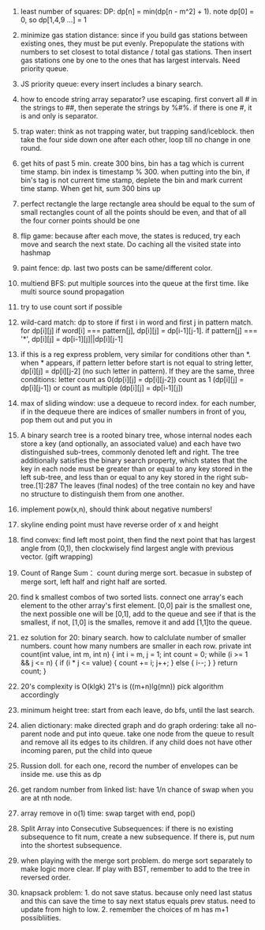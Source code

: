 1. least number of squares: DP: dp[n] = min(dp[n - m^2] + 1). note dp[0] = 0, so dp[1,4,9 ...] = 1

2. minimize gas station distance: since if you build gas stations between existing ones, they must be put evenly. Prepopulate the stations with numbers to set closest to total distance / total gas stations. Then insert gas stations one by one to the ones that has largest intervals. Need priority queue.

3. JS priority queue: every insert includes a binary search.

4. how to encode string array separator?
use escaping. first convert all # in the strings to ##, then seperate the strings by %#%. if there is one #, it is and only is separator.

5. trap water:
think as not trapping water, but trapping sand/iceblock. then take the four side down one after each other, loop till no change in one round.

6. get hits of past 5 min.
create 300 bins, bin has a tag which is current time stamp. bin index is timestamp % 300. when putting into the bin, if bin's tag is not current time stamp, deplete the bin and mark current time stamp.
When get hit, sum 300 bins up

7. perfect rectangle
the large rectangle area should be equal to the sum of small rectangles
count of all the points should be even, and that of all the four corner points should be one

8. flip game: because after each move, the states is reduced, try each move and search the next state. Do caching all the visited state into hashmap

9. paint fence: dp. last two posts can be same/different color.

10. multiend BFS: put multiple sources into the queue at the first time. like multi source sound propagation

11. try to use count sort if possible

12. wild-card match: dp to store if first i in word and first j in pattern match. for dp[i][j] if word[i] === pattern[j], dp[i][j] = dp[i-1][j-1]. if pattern[j] === '*', dp[i][j] = dp[i-1][j]||dp[i][j-1]

13. if this is a reg express problem, very similar for conditions other than *. when * appears, if pattern letter before start is not equal to string letter, dp[i][j] = dp[i][j-2] (no such letter in pattern). If they are the same, three conditions: letter count as 0(dp[i][j] = dp[i][j-2]) count as 1 (dp[i][j] = dp[i][j-1]) or count as multiple (dp[i][j] = dp[i-1][j])

14. max of sliding window: use a dequeue to record index. for each number, if in the dequeue there are indices of smaller numbers in front of you, pop them out and put you in

15. A binary search tree is a rooted binary tree, whose internal nodes each store a key (and optionally, an associated value) and each have two distinguished sub-trees, commonly denoted left and right. The tree additionally satisfies the binary search property, which states that the key in each node must be greater than or equal to any key stored in the left sub-tree, and less than or equal to any key stored in the right sub-tree.[1]:287 The leaves (final nodes) of the tree contain no key and have no structure to distinguish them from one another.

16. implement pow(x,n), should think about negative numbers!

17. skyline ending point must have reverse order of x and height

18. find convex: find left most point, then find the next point that has largest angle from (0,1), then clockwisely find largest angle with previous vector. (gift wrapping)

19. Count of Range Sum： count during merge sort. becasue in substep of merge sort, left half and right half are sorted.

20. find k smallest combos of two sorted lists. connect one array's each element to the other array's first element. [0,0] pair is the smallest one, the next possible one will be [0,1], add to the queue and see if that is the smallest, if not, [1,0] is the smalles, remove it and add [1,1]to the queue.

21. ez solution for 20: binary search. how to calclulate number of smaller numbers. count how many numbers are smaller in each row.
private int count(int value, int m, int n) {
    int i = m, j = 1;
    int count = 0;
    while (i >= 1 && j <= n) { 
        if (i * j <= value) {
            count += i;
            j++;
        } else {
            i--;
        }
    }
    return count;
}

22. 20's complexity is O(klgk) 21's is ((m+n)lg(mn)) pick algorithm accordingly

23. minimum height tree: start from each leave, do bfs, until the last search.

24. alien dictionary: make directed graph and do graph ordering:
take all no-parent node and put into queue. take one node from the queue to result and remove all its edges to its children. if any child does not have other incoming paren, put the child into queue

25. Russion doll. for each one, record the number of envelopes can be inside me. use this as dp

26. get random number from linked list: have 1/n chance of swap when you are at nth node.

27. array remove in o(1) time: swap target with end, pop()

28. Split Array into Consecutive Subsequences: if there is no existing subsequence to fit num, create a new subsequence. If there is, put num into the shortest subsequence.

29. when playing with the merge sort problem. do merge sort separately to make logic more clear. If play with BST, remember to add to the tree in reversed order.

30. knapsack problem: 1. do not save status. because only need last status and this can save the time to say next status equals prev status. need to update from high to low. 2. remember the choices of m has m+1 possibliities.